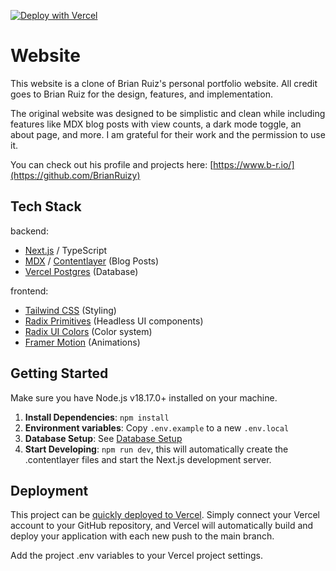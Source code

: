 [![Deploy with Vercel](https://vercel.com/button)](https://vercel.com/new/clone?repository-url=https%3A%2F%2Fgithub.com%2FBrianRuizy%2Fb-r.io)

# Website

This website is a clone of Brian Ruiz's personal portfolio website. All credit goes to Brian Ruiz for the design, features, and implementation.

The original website was designed to be simplistic and clean while including features like MDX blog posts with view counts, a dark mode toggle, an about page, and more. I am grateful for their work and the permission to use it.

You can check out his profile and projects here: [https://www.b-r.io/](https://github.com/BrianRuizy)

## Tech Stack

backend:

- [Next.js](nextjs.org) / TypeScript
- [MDX](https://mdxjs.com) / [Contentlayer](https://contentlayer.dev/) (Blog Posts)
- [Vercel Postgres](https://vercel.com/storage/postgres) (Database)

frontend:

- [Tailwind CSS](https://tailwindcss.com) (Styling)
- [Radix Primitives](https://www.radix-ui.com/primitives) (Headless UI components)
- [Radix UI Colors](https://www.radix-ui.com/colors) (Color system)
- [Framer Motion](https://www.framer.com/motion/) (Animations)

## Getting Started

Make sure you have Node.js v18.17.0+ installed on your machine.

1. **Install Dependencies**: `npm install`
2. **Environment variables**: Copy `.env.example` to a new `.env.local`
3. **Database Setup**: See [Database Setup](#database-setup)
4. **Start Developing**: `npm run dev`, this will automatically create the .contentlayer files and start the Next.js development server.

## Deployment

This project can be [quickly deployed to Vercel](https://vercel.com/new/clone?repository-url=https%3A%2F%2Fgithub.com%2FBrianRuizy%2Fb-r.io). Simply connect your Vercel account to your GitHub repository, and Vercel will automatically build and deploy your application with each new push to the main branch.

Add the project .env variables to your Vercel project settings.

```

```
